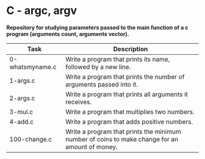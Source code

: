 # C - argc, argv

**Repository for studying parameters passed to the main function of a c program (arguments count, arguments vector).**

| Task | Description |
|--|--|
| 0-whatsmyname.c | Write a program that prints its name, followed by a new line. |
| 1-args.c | Write a program that prints the number of arguments passed into it. |
| 2-args.c | Write a program that prints all arguments it receives. |
|3-mul.c  | Write a program that multiplies two numbers. |
| 4-add.c | Write a program that adds positive numbers. |
| 100-change.c | Write a program that prints the minimum number of coins to make change for an amount of money. |

